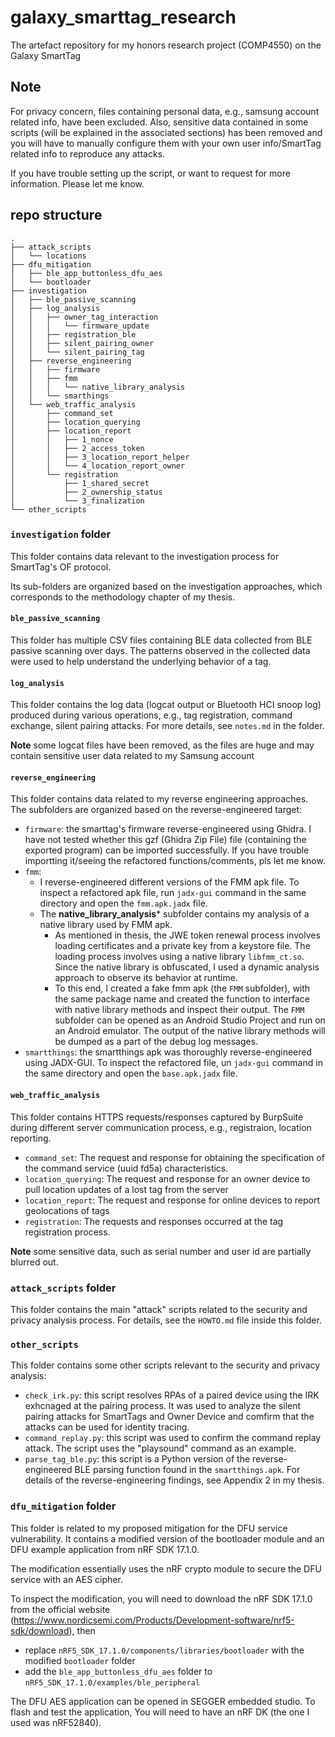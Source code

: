 # galaxy_smarttag_research
The artefact repository for my honors research project (COMP4550) on the Galaxy SmartTag

## Note
For privacy concern, files containing personal data, e.g., samsung account related info, have been excluded. Also, sensitive data contained in some scripts (will be explained in the associated sections) has been removed and you will have to manually configure them with your own user info/SmartTag related info to reproduce any attacks. 

If you have trouble setting up the script, or want to request for more information. Please let me know.

## repo structure
    .
    ├── attack_scripts
    │   └── locations
    ├── dfu_mitigation
    │   ├── ble_app_buttonless_dfu_aes
    │   └── bootloader
    ├── investigation
    │   ├── ble_passive_scanning
    │   ├── log_analysis
    │   │   ├── owner_tag_interaction
    │   │   │   └── firmware_update
    │   │   ├── registration_ble
    │   │   ├── silent_pairing_owner
    │   │   └── silent_pairing_tag
    │   ├── reverse_engineering
    │   │   ├── firmware
    │   │   ├── fmm
    │   │   │   └── native_library_analysis
    │   │   └── smarthings
    │   └── web_traffic_analysis
    │       ├── command_set
    │       ├── location_querying
    │       ├── location_report
    │       │   ├── 1_nonce
    │       │   ├── 2_access_token
    │       │   ├── 3_location_report_helper
    │       │   └── 4_location_report_owner
    │       └── registration
    │           ├── 1_shared_secret
    │           ├── 2_ownership_status
    │           └── 3_finalization
    └── other_scripts




### ``investigation`` folder
This folder contains data relevant to the investigation process for SmartTag's OF protocol.

Its sub-folders are organized based on the investigation approaches, which corresponds to the methodology chapter of my thesis.

#### ``ble_passive_scanning``
This folder has multiple CSV files containing BLE data collected from BLE passive scanning over days. The patterns observed in the collected data were used to help understand the underlying behavior of a tag.

#### ``log_analysis``
This folder contains the log data (logcat output or Bluetooth HCI snoop log) produced during various operations, e.g., tag registration, command exchange, silent pairing attacks. For more details, see ``notes.md`` in the folder.

**Note** some logcat files have been removed, as the files are huge and may contain sensitive user data related to my Samsung account

#### ``reverse_engineering``
This folder contains data related to my reverse engineering approaches. The subfolders are organized based on the reverse-engineered target:

+ ``firmware``: the smarttag's firmware reverse-engineered using Ghidra. I have not tested whether this gzf (Ghidra Zip File) file (containing the exported program) can be imported successfully. If you have trouble importting it/seeing the refactored functions/comments, pls let me know.
+ ``fmm``: 
  + I reverse-engineered different versions of the FMM apk file. To inspect a refactored apk file, run ``jadx-gui`` command in the same directory and open the ``fmm.apk.jadx`` file.
  + The **native_library_analysis*** subfolder contains my analysis of a native library used by FMM apk. 
    + As mentioned in thesis, the JWE token renewal process involves loading certificates and a private key from a keystore file. The loading process involves using a native library ``libfmm_ct.so``. Since the native library is obfuscated, I used a dynamic analysis approach to observe its behavior at runtime.
    + To this end, I created a fake fmm apk (the ``FMM`` subfolder), with the same package name and created the function to interface with native library methods and inspect their output. The ``FMM`` subfolder can be opened as an Android Studio Project and run on an Android emulator. The output of the native library methods will be dumped as a part of the debug log messages.
+ ``smartthings``: the smartthings apk was thoroughly reverse-engineered using JADX-GUI. To inspect the refactored file, un ``jadx-gui`` command in the same directory and open the ``base.apk.jadx`` file.

#### ``web_traffic_analysis``
This folder contains HTTPS requests/responses captured by BurpSuite during different server communication process, e.g., registraion, location reporting.

+ ``command_set``: The request and response for obtaining the specification of the command service (uuid fd5a) characteristics.
+ ``location_querying``: The request and response for an owner device to pull location updates of a lost tag from the server
+ ``location_report``: The request and response for online devices to report geolocations of tags
+ ``registration``: The requests and responses occurred at the tag registration process. 

**Note** some sensitive data, such as serial number and user id are partially blurred out.


### ``attack_scripts`` folder
This folder contains the main "attack" scripts related to the security and privacy analysis process. For details, see the ``HOWTO.md`` file inside this folder.

### ``other_scripts``
This folder contains some other scripts relevant to the security and privacy analysis:

+ ``check_irk.py``: this script resolves RPAs of a paired device using the IRK exhcnaged at the pairing process. It was used to analyze the silent pairing attacks for SmartTags and Owner Device and comfirm that the attacks can be used for identity tracing.
+ ``command_replay.py``: this script was used to confirm the command replay attack. The script uses the "playsound" command as an example.
+ ``parse_tag_ble.py``: this script is a Python version of the reverse-engineered BLE parsing function found in the ``smartthings.apk``. For details of the reverse-engineering findings, see Appendix 2 in my thesis.

### ``dfu_mitigation`` folder
This folder is related to my proposed mitigation for the DFU service vulnerability. It contains a modified version of the bootloader module and an DFU example application from nRF SDK 17.1.0. 

The modification essentially uses the nRF crypto module to secure the DFU service with an AES cipher. 

To inspect the modification, you will need to download the nRF SDK 17.1.0 from the official website (<https://www.nordicsemi.com/Products/Development-software/nrf5-sdk/download>), then
+ replace ``nRF5_SDK_17.1.0/components/libraries/bootloader`` with the modified ``bootloader`` folder
+ add the ``ble_app_buttonless_dfu_aes`` folder to ``nRF5_SDK_17.1.0/examples/ble_peripheral``

The DFU AES application can be opened in SEGGER embedded studio. To flash and test the application, You will need to have an nRF DK (the one I used was nRF52840).
